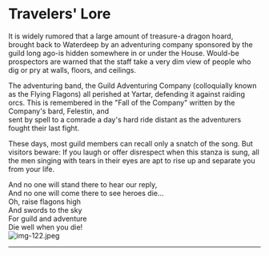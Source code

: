 # Travelers' Lore

It is widely rumored that a large amount of treasure-a dragon hoard, brought back to Waterdeep by an adventuring company sponsored by the guild long ago-is hidden somewhere in or under the House. Would-be prospectors are warned that the staff take a very dim view of people who dig or pry at walls, floors, and ceilings.

The adventuring band, the Guild Adventuring Company (colloquially known as the Flying Flagons) all perished at Yartar, defending it against raiding orcs. This is remembered in the "Fall of the Company" written by the Company's bard, Felestin, and  
sent by spell to a comrade a day's hard ride distant as the adventurers fought their last fight.

These days, most guild members can recall only a snatch of the song. But visitors beware: If you laugh or offer disrespect when this stanza is sung, all the men singing with tears in their eyes are apt to rise up and separate you from your life.

And no one will stand there to hear our reply,  
And no one will come there to see heroes die…  
Oh, raise flagons high  
And swords to the sky  
For guild and adventure  
Die well when you die!  
![img-122.jpeg](assets/Volo's%20Guide%20To%20Waterdeep_img-122.jpeg)

---